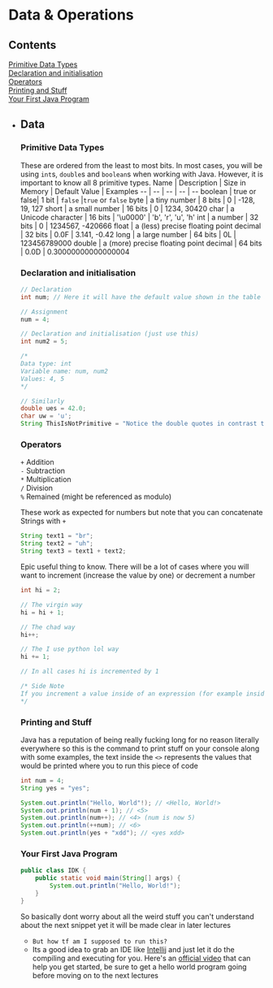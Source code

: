 # Data & Operations

## Contents
[Primitive Data Types](#Primitive-Data-Types)\
[Declaration and initialisation](#Declaration-and-initialisation)\
[Operators](#Operators)\
[Printing and Stuff](#Printing-and-Stuff)\
[Your First Java Program](#Your-First-Java-Program)

- ## Data

    ### Primitive Data Types
    These are ordered from the least to most bits. In most cases, you will be using `int`s, `double`s and `boolean`s when working with Java. However, it is important to know all 8 primitive types.
    Name | Description | Size in Memory | Default Value | Examples
    -- | -- | -- | -- | --
    boolean | true or false| 1 bit | `false` |`true` or `false`
    byte | a tiny number | 8 bits | 0 | -128, 19, 127
    short | a small number | 16 bits | 0 | 1234, 30420
    char | a Unicode character | 16 bits | '\u0000' | 'b', 'r', 'u', 'h'
    int | a number | 32 bits | 0 | 1234567, -420666
    float | a (less) precise floating point decimal | 32 bits | 0.0F | 3.141, -0.42
    long | a large number | 64 bits | 0L | 123456789000
    double | a (more) precise floating point decimal | 64 bits | 0.0D | 0.30000000000000004

    ### Declaration and initialisation

    ```java
    // Declaration
    int num; // Here it will have the default value shown in the table above

    // Assignment
    num = 4;

    // Declaration and initialisation (just use this)
    int num2 = 5;

    /*
    Data type: int
    Variable name: num, num2
    Values: 4, 5
    */

    // Similarly
    double ues = 42.0;
    char uw = 'u';
    String ThisIsNotPrimitive = "Notice the double quotes in contrast to the char";
    ```

    ### Operators
    ``+`` Addition\
    ``-`` Subtraction\
    ``*`` Multiplication\
    ``/`` Division\
    ``%`` Remained (might be referenced as modulo)

    These work as expected for numbers but note that you can concatenate Strings with ``+``

    ```java
    String text1 = "br";
    String text2 = "uh";
    String text3 = text1 + text2;
    ```

    Epic useful thing to know. There will be a lot of cases where you will want to increment (increase the value by one) or decrement a number

    ```java
    int hi = 2;

    // The virgin way
    hi = hi + 1;

    // The chad way
    hi++;

    // The I use python lol way
    hi += 1;

    // In all cases hi is incremented by 1

    /* Side Note
    If you increment a value inside of an expression (for example inside a print command) the hi++ statement will be evaluated AFTER the print. This means that while in the end the value will be incremented, that wont be the case in the printed value, you can use ++hi to avoid this, see example later. Keep in mind that both of these change the initial value of hi unlike doing hi + 1 (againt see next snippet for example)
    */
    ```

    ### Printing and Stuff

    Java has a reputation of being really fucking long for no reason literally everywhere so this is the command to print stuff on your console along with some examples, the text inside the ``<>`` represents the values that would be printed where you to run this piece of code

    ```java
    int num = 4;
    String yes = "yes";

    System.out.println("Hello, World"!); // <Hello, World!>
    System.out.println(num + 1); // <5>
    System.out.println(num++); // <4> (num is now 5)
    System.out.println(++num); // <6> 
    System.out.println(yes + "xdd"); // <yes xdd>
    ```

    ### Your First Java Program

    ```java
    public class IDK {
        public static void main(String[] args) {
            System.out.println("Hello, World!");
        }
    }
    ```

    So basically dont worry about all the weird stuff you can't understand about the next snippet yet it will be made clear in later lectures

    - ``But how tf am I supposed to run this?``
    - Its a good idea to grab an IDE like [Intellij](https://www.jetbrains.com/idea/download/) and just let it do the compiling and executing for you. Here's an [official video](https://www.youtube.com/watch?v=H_XxH66lm3U) that can help you get started, be sure to get a hello world program going before moving on to the next lectures
